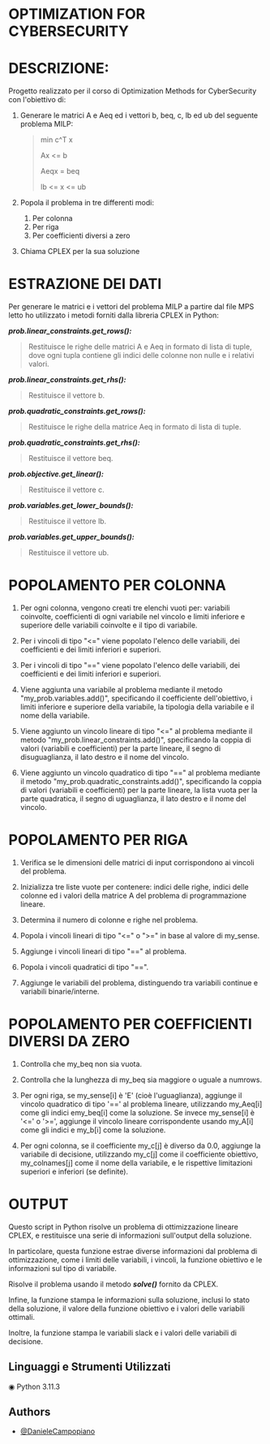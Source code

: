 # OPTIMIZATION FOR CYBERSECURITY

# DESCRIZIONE:

Progetto realizzato per il corso di Optimization Methods for CyberSecurity con l'obiettivo di:
1) Generare le matrici A e Aeq ed i vettori b, beq, c, lb ed ub del seguente problema MILP:
   > min c^T x
   > 
   > Ax <= b
   > 
   > Aeqx = beq
   > 
   > lb <= x <= ub

2) Popola il problema in tre differenti modi:
   1) Per colonna
   2) Per riga
   3) Per coefficienti diversi a zero

3) Chiama CPLEX per la sua soluzione

# ESTRAZIONE DEI DATI
Per generare le matrici e i vettori del problema MILP a partire dal file MPS letto ho utilizzato i metodi forniti dalla libreria CPLEX in Python:

_**prob.linear_constraints.get_rows():**_
> Restituisce le righe delle matrici A e Aeq in formato di lista di tuple, dove ogni tupla contiene gli indici delle colonne non nulle e i relativi valori.


_**prob.linear_constraints.get_rhs():**_
> Restituisce il vettore b.

_**prob.quadratic_constraints.get_rows():**_
> Restituisce le righe della matrice Aeq in formato di lista di tuple.

_**prob.quadratic_constraints.get_rhs():**_
> Restituisce il vettore beq.

_**prob.objective.get_linear():**_
> Restituisce il vettore c.

_**prob.variables.get_lower_bounds():**_
> Restituisce il vettore lb.

_**prob.variables.get_upper_bounds():**_
> Restituisce il vettore ub.

# POPOLAMENTO PER COLONNA
1. Per ogni colonna, vengono creati tre elenchi vuoti per: variabili coinvolte, coefficienti di ogni variabile nel vincolo e limiti inferiore e superiore delle variabili coinvolte e il tipo di variabile.

2. Per i vincoli di tipo "<=" viene popolato l'elenco delle variabili, dei coefficienti e dei limiti inferiori e superiori.

3. Per i vincoli di tipo "==" viene popolato l'elenco delle variabili, dei coefficienti e dei limiti inferiori e superiori.

4. Viene aggiunta una variabile al problema mediante il metodo "my_prob.variables.add()", specificando il coefficiente dell'obiettivo, i limiti inferiore e superiore della variabile, la tipologia della variabile e il nome della variabile.

5. Viene aggiunto un vincolo lineare di tipo "<=" al problema mediante il metodo "my_prob.linear_constraints.add()", specificando la coppia di valori (variabili e coefficienti) per la parte lineare, il segno di disuguaglianza, il lato destro e il nome del vincolo.

6. Viene aggiunto un vincolo quadratico di tipo "==" al problema mediante il metodo "my_prob.quadratic_constraints.add()", specificando la coppia di valori (variabili e coefficienti) per la parte lineare, la lista vuota per la parte quadratica, il segno di uguaglianza, il lato destro e il nome del vincolo.


# POPOLAMENTO PER RIGA
1. Verifica se le dimensioni delle matrici di input corrispondono ai vincoli del problema.

2. Inizializza tre liste vuote per contenere: indici delle righe, indici delle colonne ed i valori della matrice A del problema di programmazione lineare.

3. Determina il numero di colonne e righe nel problema.

4. Popola i vincoli lineari di tipo "<=" o ">=" in base al valore di my_sense.

5. Aggiunge i vincoli lineari di tipo "==" al problema.

6. Popola i vincoli quadratici di tipo "==".

7. Aggiunge le variabili del problema, distinguendo tra variabili continue e variabili binarie/interne.

# POPOLAMENTO PER COEFFICIENTI DIVERSI DA ZERO
1. Controlla che my_beq non sia vuota.

2. Controlla che la lunghezza di my_beq sia maggiore o uguale a numrows.

3. Per ogni riga, se my_sense[i] è 'E' (cioè l'uguaglianza), aggiunge il vincolo quadratico di tipo '==' al problema lineare, utilizzando my_Aeq[i] come gli indici emy_beq[i] come la soluzione.
Se invece my_sense[i] è '<=' o '>=', aggiunge il vincolo lineare corrispondente usando my_A[i] come gli indici e my_b[i] come la soluzione.

4. Per ogni colonna, se il coefficiente my_c[j] è diverso da 0.0, aggiunge la variabile di decisione, utilizzando my_c[j] come il coefficiente obiettivo, my_colnames[j] come il nome della variabile, e le rispettive limitazioni superiori e inferiori (se definite).

# OUTPUT
Questo script in Python risolve un problema di ottimizzazione lineare CPLEX, e restituisce una serie di informazioni sull'output della soluzione.

In particolare, questa funzione estrae diverse informazioni dal problema di ottimizzazione, come i limiti delle variabili, i vincoli, la funzione obiettivo e le informazioni sul tipo di variabile.

Risolve il problema usando il metodo _**solve()**_ fornito da CPLEX.

Infine, la funzione stampa le informazioni sulla soluzione, inclusi lo stato della soluzione, il valore della funzione obiettivo e i valori delle variabili ottimali.

Inoltre, la funzione stampa le variabili slack e i valori delle variabili di decisione. 

## Linguaggi e Strumenti Utilizzati

◉ Python 3.11.3

## Authors

- [@DanieleCampopiano](https://github.com/DanieleCampopiano)